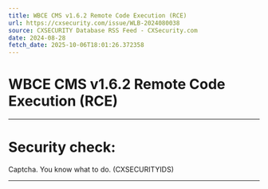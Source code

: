 ```yaml
---
title: WBCE CMS v1.6.2 Remote Code Execution (RCE)
url: https://cxsecurity.com/issue/WLB-2024080038
source: CXSECURITY Database RSS Feed - CXSecurity.com
date: 2024-08-28
fetch_date: 2025-10-06T18:01:26.372358
---
```


# WBCE CMS v1.6.2 Remote Code Execution (RCE)

---

# Security check:

Captcha. You know what to do. (CXSECURITYIDS)

---